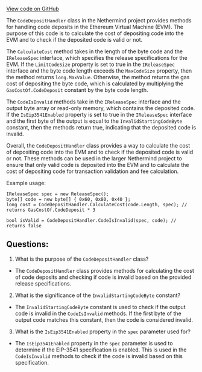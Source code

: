 [View code on GitHub](https://github.com/NethermindEth/nethermind/src/Nethermind/Nethermind.Evm/CodeDepositHandler.cs)

The `CodeDepositHandler` class in the Nethermind project provides methods for handling code deposits in the Ethereum Virtual Machine (EVM). The purpose of this code is to calculate the cost of depositing code into the EVM and to check if the deposited code is valid or not.

The `CalculateCost` method takes in the length of the byte code and the `IReleaseSpec` interface, which specifies the release specifications for the EVM. If the `LimitCodeSize` property is set to true in the `IReleaseSpec` interface and the byte code length exceeds the `MaxCodeSize` property, then the method returns `long.MaxValue`. Otherwise, the method returns the gas cost of depositing the byte code, which is calculated by multiplying the `GasCostOf.CodeDeposit` constant by the byte code length.

The `CodeIsInvalid` methods take in the `IReleaseSpec` interface and the output byte array or read-only memory, which contains the deposited code. If the `IsEip3541Enabled` property is set to true in the `IReleaseSpec` interface and the first byte of the output is equal to the `InvalidStartingCodeByte` constant, then the methods return true, indicating that the deposited code is invalid.

Overall, the `CodeDepositHandler` class provides a way to calculate the cost of depositing code into the EVM and to check if the deposited code is valid or not. These methods can be used in the larger Nethermind project to ensure that only valid code is deposited into the EVM and to calculate the cost of depositing code for transaction validation and fee calculation. 

Example usage:

```
IReleaseSpec spec = new ReleaseSpec();
byte[] code = new byte[] { 0x60, 0x80, 0x40 };
long cost = CodeDepositHandler.CalculateCost(code.Length, spec); // returns GasCostOf.CodeDeposit * 3

bool isValid = CodeDepositHandler.CodeIsInvalid(spec, code); // returns false
```
## Questions: 
 1. What is the purpose of the `CodeDepositHandler` class?
- The `CodeDepositHandler` class provides methods for calculating the cost of code deposits and checking if code is invalid based on the provided release specifications.

2. What is the significance of the `InvalidStartingCodeByte` constant?
- The `InvalidStartingCodeByte` constant is used to check if the output code is invalid in the `CodeIsInvalid` methods. If the first byte of the output code matches this constant, then the code is considered invalid.

3. What is the `IsEip3541Enabled` property in the `spec` parameter used for?
- The `IsEip3541Enabled` property in the `spec` parameter is used to determine if the EIP-3541 specification is enabled. This is used in the `CodeIsInvalid` methods to check if the code is invalid based on this specification.